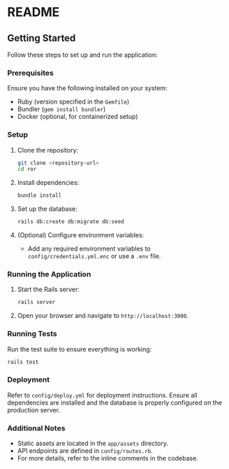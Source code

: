 # README

## Getting Started

Follow these steps to set up and run the application:

### Prerequisites

Ensure you have the following installed on your system:
- Ruby (version specified in the `Gemfile`)
- Bundler (`gem install bundler`)
- Docker (optional, for containerized setup)

### Setup

1. Clone the repository:
   ```bash
   git clone <repository-url>
   cd ror
   ```

2. Install dependencies:
   ```bash
   bundle install
   ```

3. Set up the database:
   ```bash
   rails db:create db:migrate db:seed
   ```

4. (Optional) Configure environment variables:
   - Add any required environment variables to `config/credentials.yml.enc` or use a `.env` file.

### Running the Application

1. Start the Rails server:
   ```bash
   rails server
   ```

2. Open your browser and navigate to `http://localhost:3000`.

### Running Tests

Run the test suite to ensure everything is working:
```bash
rails test
```

### Deployment

Refer to `config/deploy.yml` for deployment instructions. Ensure all dependencies are installed and the database is properly configured on the production server.

### Additional Notes

- Static assets are located in the `app/assets` directory.
- API endpoints are defined in `config/routes.rb`.
- For more details, refer to the inline comments in the codebase.
